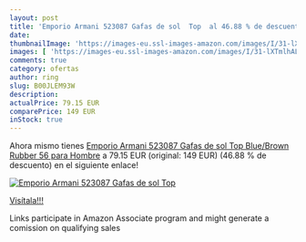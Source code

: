 ```yaml
---
layout: post
title: 'Emporio Armani 523087 Gafas de sol  Top  al 46.88 % de descuento'
date: 
thumbnailImage: 'https://images-eu.ssl-images-amazon.com/images/I/31-lXTmlhAL._SL200_.jpg'
images: [ 'https://images-eu.ssl-images-amazon.com/images/I/31-lXTmlhAL._SL200_.jpg' ]
comments: true
category: ofertas
author: ring
slug: B00JLEM93W
description:
actualPrice: 79.15 EUR
comparePrice: 149 EUR
inStock: true
---
```


Ahora mismo tienes [Emporio Armani 523087 Gafas de sol  Top Blue/Brown Rubber  56 para Hombre](https://www.amazon.es/dp/B00JLEM93W/?tag=tolees-21) a 79.15 EUR (original: 149 EUR) (46.88 %  de descuento) en el siguiente enlace!

[![Emporio Armani 523087 Gafas de sol  Top ](https://images-eu.ssl-images-amazon.com/images/I/31-lXTmlhAL._SL200_.jpg)](https://www.amazon.es/dp/B00JLEM93W/?tag=tolees-21)

[Visítala!!!](https://www.amazon.es/dp/B00JLEM93W/?tag=tolees-21)

Links participate in Amazon Associate program and might generate a comission on qualifying sales
